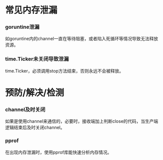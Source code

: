 # 常见内存泄漏
### goruntine泄漏
如goruntine内的channel一直在等待阻塞，或者陷入死循环等情况导致无法释放资源。

### time.Ticker未关闭导致泄漏
time.Ticker，必须调用stop方法结束，否则永远不会被释放。

# 预防/解决/检测
### channel及时关闭
如果是使用channel来通信的，必要时，接收端加上判断close的代码，当生产端逻辑结束后及时关闭channel。

### pprof
在出现内存泄漏时，使用pprof库能快速分析内存情况。